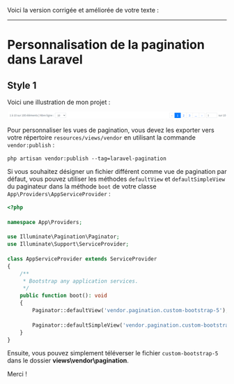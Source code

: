 Voici la version corrigée et améliorée de votre texte :

---

# Personnalisation de la pagination dans Laravel

## Style 1
Voici une illustration de mon projet :

![Template de personnalisation de la pagination Laravel avec Bootstrap 5](./Style1/image1.png)

Pour personnaliser les vues de pagination, vous devez les exporter vers votre répertoire `resources/views/vendor` en utilisant la commande `vendor:publish` :

```shell
php artisan vendor:publish --tag=laravel-pagination
```

Si vous souhaitez désigner un fichier différent comme vue de pagination par défaut, vous pouvez utiliser les méthodes `defaultView` et `defaultSimpleView` du paginateur dans la méthode `boot` de votre classe `App\Providers\AppServiceProvider` :

```php
<?php
 
namespace App\Providers;
 
use Illuminate\Pagination\Paginator;
use Illuminate\Support\ServiceProvider;
 
class AppServiceProvider extends ServiceProvider
{
    /**
     * Bootstrap any application services.
     */
    public function boot(): void
    {
        Paginator::defaultView('vendor.pagination.custom-bootstrap-5');
 
        Paginator::defaultSimpleView('vendor.pagination.custom-bootstrap-5');
    }
}
```
Ensuite, vous pouvez simplement téléverser le fichier `custom-bootstrap-5` dans le dossier **views\vendor\pagination**.

Merci !